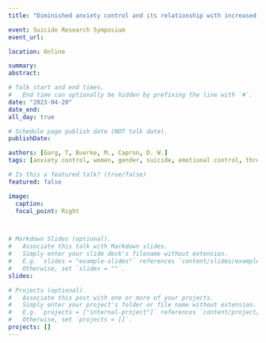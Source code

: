 ```yaml
---
title: "Diminished anxiety control and its relationship with increased suicidality in undergraduate women"

event: Suicide Research Symposium
event_url: 

location: Online

summary: 
abstract: 

# Talk start and end times.
#   End time can optionally be hidden by prefixing the line with `#`.
date: "2023-04-20"
date_end: 
all_day: true

# Schedule page publish date (NOT talk date).
publishDate: 

authors: [Garg, T, Buerke, M., Capron, D. W.]
tags: [anxiety control, women, gender, suicide, emotional control, threat control, stress control]

# Is this a featured talk? (true/false)
featured: false

image:
  caption: 
  focal_point: Right



# Markdown Slides (optional).
#   Associate this talk with Markdown slides.
#   Simply enter your slide deck's filename without extension.
#   E.g. `slides = "example-slides"` references `content/slides/example-slides.md`.
#   Otherwise, set `slides = ""`.
slides: 

# Projects (optional).
#   Associate this post with one or more of your projects.
#   Simply enter your project's folder or file name without extension.
#   E.g. `projects = ["internal-project"]` references `content/project/deep-learning/index.md`.
#   Otherwise, set `projects = []`.
projects: []
---
```




